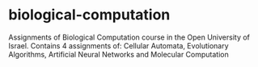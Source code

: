 # biological-computation
Assignments of Biological Computation course in the Open University of Israel. Contains 4 assignments of: Cellular Automata, Evolutionary Algorithms, Artificial Neural Networks and Molecular Computation